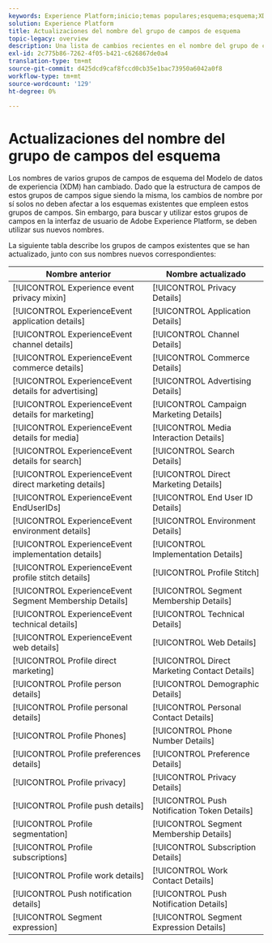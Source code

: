 ```yaml
---
keywords: Experience Platform;inicio;temas populares;esquema;esquema;XDM;ExperienceEvent;campos;esquemas;esquemas;diseño de esquema;grupo de campos;grupo de campos;enduserids;usuario final;usuario final;id;actualizaciones;
solution: Experience Platform
title: Actualizaciones del nombre del grupo de campos de esquema
topic-legacy: overview
description: Una lista de cambios recientes en el nombre del grupo de campos de esquema XDM.
exl-id: 2c775b86-7262-4f05-b421-c626867de0a4
translation-type: tm+mt
source-git-commit: d425dcd9caf8fccd0cb35e1bac73950a6042a0f8
workflow-type: tm+mt
source-wordcount: '129'
ht-degree: 0%

---
```



# Actualizaciones del nombre del grupo de campos del esquema

Los nombres de varios grupos de campos de esquema del Modelo de datos de experiencia (XDM) han cambiado. Dado que la estructura de campos de estos grupos de campos sigue siendo la misma, los cambios de nombre por sí solos no deben afectar a los esquemas existentes que empleen estos grupos de campos. Sin embargo, para buscar y utilizar estos grupos de campos en la interfaz de usuario de Adobe Experience Platform, se deben utilizar sus nuevos nombres.

La siguiente tabla describe los grupos de campos existentes que se han actualizado, junto con sus nombres nuevos correspondientes:

| Nombre anterior | Nombre actualizado |
| --- | --- |
| [!UICONTROL Experience event privacy mixin] | [!UICONTROL Privacy Details] |
| [!UICONTROL ExperienceEvent application details] | [!UICONTROL Application Details] |
| [!UICONTROL ExperienceEvent channel details] | [!UICONTROL Channel Details] |
| [!UICONTROL ExperienceEvent commerce details] | [!UICONTROL Commerce Details] |
| [!UICONTROL ExperienceEvent details for advertising] | [!UICONTROL Advertising Details] |
| [!UICONTROL ExperienceEvent details for marketing] | [!UICONTROL Campaign Marketing Details] |
| [!UICONTROL ExperienceEvent details for media] | [!UICONTROL Media Interaction Details] |
| [!UICONTROL ExperienceEvent details for search] | [!UICONTROL Search Details] |
| [!UICONTROL ExperienceEvent direct marketing details] | [!UICONTROL Direct Marketing Details] |
| [!UICONTROL ExperienceEvent EndUserIDs] | [!UICONTROL End User ID Details] |
| [!UICONTROL ExperienceEvent environment details] | [!UICONTROL Environment Details] |
| [!UICONTROL ExperienceEvent implementation details] | [!UICONTROL Implementation Details] |
| [!UICONTROL ExperienceEvent profile stitch details] | [!UICONTROL Profile Stitch] |
| [!UICONTROL ExperienceEvent Segment Membership Details] | [!UICONTROL Segment Membership Details] |
| [!UICONTROL ExperienceEvent technical details] | [!UICONTROL Technical Details] |
| [!UICONTROL ExperienceEvent web details] | [!UICONTROL Web Details] |
| [!UICONTROL Profile direct marketing] | [!UICONTROL Direct Marketing Contact Details] |
| [!UICONTROL Profile person details] | [!UICONTROL Demographic Details] |
| [!UICONTROL Profile personal details] | [!UICONTROL Personal Contact Details] |
| [!UICONTROL Profile Phones] | [!UICONTROL Phone Number Details] |
| [!UICONTROL Profile preferences details] | [!UICONTROL Preference Details] |
| [!UICONTROL Profile privacy] | [!UICONTROL Privacy Details] |
| [!UICONTROL Profile push details] | [!UICONTROL Push Notification Token Details] |
| [!UICONTROL Profile segmentation] | [!UICONTROL Segment Membership Details] |
| [!UICONTROL Profile subscriptions] | [!UICONTROL Subscription Details] |
| [!UICONTROL Profile work details] | [!UICONTROL Work Contact Details] |
| [!UICONTROL Push notification details] | [!UICONTROL Push Notification Details] |
| [!UICONTROL Segment expression] | [!UICONTROL Segment Expression Details] |
